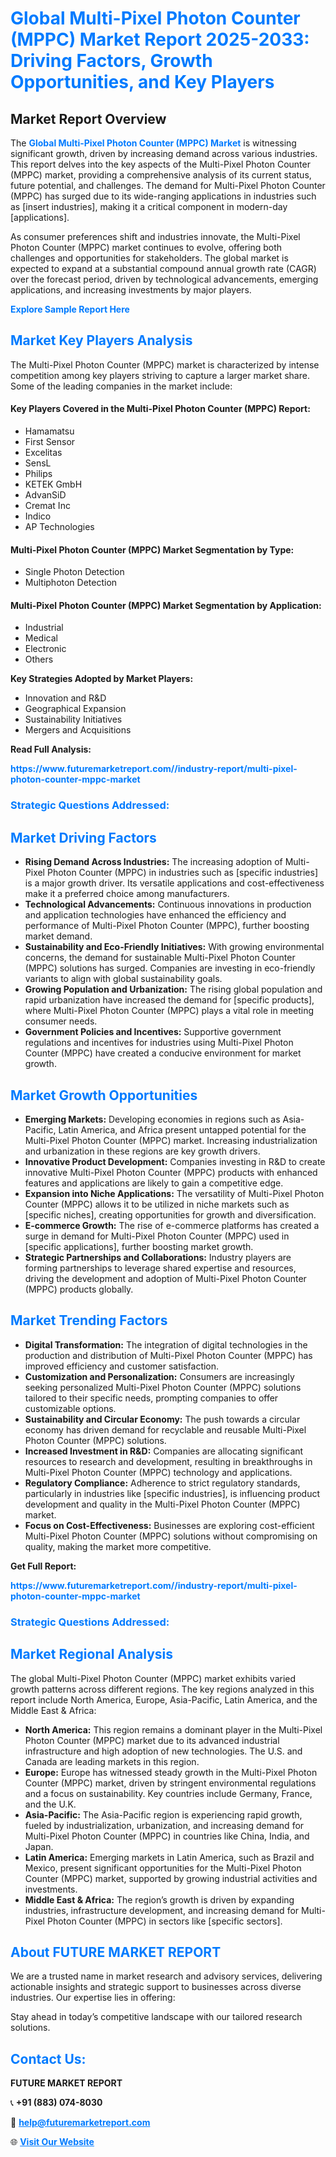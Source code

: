 <h1 style="color: #007BFF;">Global Multi-Pixel Photon Counter (MPPC) Market Report 2025-2033: Driving Factors, Growth Opportunities, and Key Players</h1>

<section id="overview">
<h2>Market Report Overview</h2>
<p>The <a href="https://www.futuremarketreport.com//industry-report/multi-pixel-photon-counter-mppc-market" style="color: #007BFF; text-decoration: none;"><strong>Global Multi-Pixel Photon Counter (MPPC) Market</strong></a> is witnessing significant growth, driven by increasing demand across various industries. This report delves into the key aspects of the Multi-Pixel Photon Counter (MPPC) market, providing a comprehensive analysis of its current status, future potential, and challenges. The demand for Multi-Pixel Photon Counter (MPPC) has surged due to its wide-ranging applications in industries such as [insert industries], making it a critical component in modern-day [applications].</p>
<p>As consumer preferences shift and industries innovate, the Multi-Pixel Photon Counter (MPPC) market continues to evolve, offering both challenges and opportunities for stakeholders. The global market is expected to expand at a substantial compound annual growth rate (CAGR) over the forecast period, driven by technological advancements, emerging applications, and increasing investments by major players.</p>
</section>

<section id="overview">
<p><a href="https://www.futuremarketreport.com//request-sample/reportId=76858" style="color: #007BFF; text-decoration: none;"><strong>Explore Sample Report Here</strong></a></p>
</section>

<section id="key-players">
<h2 style="color: #007BFF;">Market Key Players Analysis</h2>
<p>The Multi-Pixel Photon Counter (MPPC) market is characterized by intense competition among key players striving to capture a larger market share. Some of the leading companies in the market include:</p>
<h4>Key Players Covered in the Multi-Pixel Photon Counter (MPPC) Report:</h4>
<ul><li>Hamamatsu</li><li>First Sensor</li><li>Excelitas</li><li>SensL</li><li>Philips</li><li>KETEK GmbH</li><li>AdvanSiD</li><li>Cremat Inc</li><li>Indico</li><li>AP Technologies</li></ul>
<h4>Multi-Pixel Photon Counter (MPPC) Market Segmentation by Type:</h4>
<ul><li>Single Photon Detection</li><li>Multiphoton Detection</li></ul>

<h4>Multi-Pixel Photon Counter (MPPC) Market Segmentation by Application:</h4>
<ul><li>Industrial</li><li>Medical</li><li>Electronic</li><li>Others</li></ul>
<p><strong>Key Strategies Adopted by Market Players:</strong></p>
<ul>
<li>Innovation and R&D</li>
<li>Geographical Expansion</li>
<li>Sustainability Initiatives</li>
<li>Mergers and Acquisitions</li>
</ul>
</section>

<section>
<p><strong>Read Full Analysis: </strong></p><a href="https://www.futuremarketreport.com//industry-report/multi-pixel-photon-counter-mppc-market" style="color: #007BFF; text-decoration: none;"><strong>https://www.futuremarketreport.com//industry-report/multi-pixel-photon-counter-mppc-market</strong></a>
<h3 style="color: #007BFF;">Strategic Questions Addressed:</h3>
</section>

<section id="driving-factors">
<h2 style="color: #007BFF;">Market Driving Factors</h2>
<ul>
<li><strong>Rising Demand Across Industries:</strong> The increasing adoption of Multi-Pixel Photon Counter (MPPC) in industries such as [specific industries] is a major growth driver. Its versatile applications and cost-effectiveness make it a preferred choice among manufacturers.</li>
<li><strong>Technological Advancements:</strong> Continuous innovations in production and application technologies have enhanced the efficiency and performance of Multi-Pixel Photon Counter (MPPC), further boosting market demand.</li>
<li><strong>Sustainability and Eco-Friendly Initiatives:</strong> With growing environmental concerns, the demand for sustainable Multi-Pixel Photon Counter (MPPC) solutions has surged. Companies are investing in eco-friendly variants to align with global sustainability goals.</li>
<li><strong>Growing Population and Urbanization:</strong> The rising global population and rapid urbanization have increased the demand for [specific products], where Multi-Pixel Photon Counter (MPPC) plays a vital role in meeting consumer needs.</li>
<li><strong>Government Policies and Incentives:</strong> Supportive government regulations and incentives for industries using Multi-Pixel Photon Counter (MPPC) have created a conducive environment for market growth.</li>
</ul>
</section>

<section id="growth-opportunities">
<h2 style="color: #007BFF;">Market Growth Opportunities</h2>
<ul>
<li><strong>Emerging Markets:</strong> Developing economies in regions such as Asia-Pacific, Latin America, and Africa present untapped potential for the Multi-Pixel Photon Counter (MPPC) market. Increasing industrialization and urbanization in these regions are key growth drivers.</li>
<li><strong>Innovative Product Development:</strong> Companies investing in R&D to create innovative Multi-Pixel Photon Counter (MPPC) products with enhanced features and applications are likely to gain a competitive edge.</li>
<li><strong>Expansion into Niche Applications:</strong> The versatility of Multi-Pixel Photon Counter (MPPC) allows it to be utilized in niche markets such as [specific niches], creating opportunities for growth and diversification.</li>
<li><strong>E-commerce Growth:</strong> The rise of e-commerce platforms has created a surge in demand for Multi-Pixel Photon Counter (MPPC) used in [specific applications], further boosting market growth.</li>
<li><strong>Strategic Partnerships and Collaborations:</strong> Industry players are forming partnerships to leverage shared expertise and resources, driving the development and adoption of Multi-Pixel Photon Counter (MPPC) products globally.</li>
</ul>
</section>

<section id="trending-factors">
<h2 style="color: #007BFF;">Market Trending Factors</h2>
<ul>
<li><strong>Digital Transformation:</strong> The integration of digital technologies in the production and distribution of Multi-Pixel Photon Counter (MPPC) has improved efficiency and customer satisfaction.</li>
<li><strong>Customization and Personalization:</strong> Consumers are increasingly seeking personalized Multi-Pixel Photon Counter (MPPC) solutions tailored to their specific needs, prompting companies to offer customizable options.</li>
<li><strong>Sustainability and Circular Economy:</strong> The push towards a circular economy has driven demand for recyclable and reusable Multi-Pixel Photon Counter (MPPC) solutions.</li>
<li><strong>Increased Investment in R&D:</strong> Companies are allocating significant resources to research and development, resulting in breakthroughs in Multi-Pixel Photon Counter (MPPC) technology and applications.</li>
<li><strong>Regulatory Compliance:</strong> Adherence to strict regulatory standards, particularly in industries like [specific industries], is influencing product development and quality in the Multi-Pixel Photon Counter (MPPC) market.</li>
<li><strong>Focus on Cost-Effectiveness:</strong> Businesses are exploring cost-efficient Multi-Pixel Photon Counter (MPPC) solutions without compromising on quality, making the market more competitive.</li>
</ul>
</section>

<section>
<p><strong>Get Full Report: </strong></p><a href="https://www.futuremarketreport.com//industry-report/multi-pixel-photon-counter-mppc-market" style="color: #007BFF; text-decoration: none;"><strong>https://www.futuremarketreport.com//industry-report/multi-pixel-photon-counter-mppc-market</strong></a>
<h3 style="color: #007BFF;">Strategic Questions Addressed:</h3>
</section>


<section id="regional-analysis">
<h2 style="color: #007BFF;">Market Regional Analysis</h2>
<p>The global Multi-Pixel Photon Counter (MPPC) market exhibits varied growth patterns across different regions. The key regions analyzed in this report include North America, Europe, Asia-Pacific, Latin America, and the Middle East & Africa:</p>
<ul>
<li><strong>North America:</strong> This region remains a dominant player in the Multi-Pixel Photon Counter (MPPC) market due to its advanced industrial infrastructure and high adoption of new technologies. The U.S. and Canada are leading markets in this region.</li>
<li><strong>Europe:</strong> Europe has witnessed steady growth in the Multi-Pixel Photon Counter (MPPC) market, driven by stringent environmental regulations and a focus on sustainability. Key countries include Germany, France, and the U.K.</li>
<li><strong>Asia-Pacific:</strong> The Asia-Pacific region is experiencing rapid growth, fueled by industrialization, urbanization, and increasing demand for Multi-Pixel Photon Counter (MPPC) in countries like China, India, and Japan.</li>
<li><strong>Latin America:</strong> Emerging markets in Latin America, such as Brazil and Mexico, present significant opportunities for the Multi-Pixel Photon Counter (MPPC) market, supported by growing industrial activities and investments.</li>
<li><strong>Middle East & Africa:</strong> The region’s growth is driven by expanding industries, infrastructure development, and increasing demand for Multi-Pixel Photon Counter (MPPC) in sectors like [specific sectors].</li>
</ul>
</section>

<footer>
<h2 style="color: #007BFF;">About FUTURE MARKET REPORT</h2>
<p>We are a trusted name in market research and advisory services, delivering actionable insights and strategic support to businesses across diverse industries. Our expertise lies in offering:</p>

<p>Stay ahead in today’s competitive landscape with our tailored research solutions.</p>

<h2 style="color: #007BFF;">Contact Us:</h2>
<p><strong>FUTURE MARKET REPORT</strong></p>
<p>📞 <strong>+91 (883) 074-8030</strong></p>
<p>📧 <strong><a href="mailto:help@futuremarketreport.com" style="color: #007BFF;">help@futuremarketreport.com</a></strong></p>
<p>🌐 <strong><a href="https://www.futuremarketreport.com/" style="color: #007BFF;">Visit Our Website</a></strong></p>
</footer>